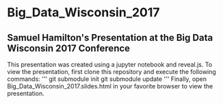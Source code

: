 # Big_Data_Wisconsin_2017
## Samuel Hamilton's Presentation at the Big Data Wisconsin 2017 Conference

This presentation was created using a jupyter notebook and reveal.js.  To view the presentation, first clone this repository and execute the following commands:
'''
git submodule init
git submodule update
'''
Finally, open Big_Data_Wisconsin_2017.slides.html in your favorite browser to view the presentation.
